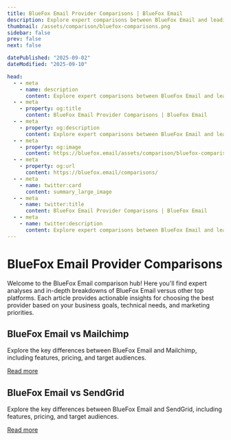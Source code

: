 ```yaml
---
title: BlueFox Email Provider Comparisons | BlueFox Email
description: Explore expert comparisons between BlueFox Email and leading email marketing platforms, covering design, infrastructure, pricing, and key features.
thumbnail: /assets/comparison/bluefox-comparisons.png
sidebar: false
prev: false
next: false

datePublished: "2025-09-02"
dateModified: "2025-09-10"

head:
  - - meta
    - name: description
      content: Explore expert comparisons between BlueFox Email and leading email marketing platforms, covering design, infrastructure, pricing, and key features.
  - - meta
    - property: og:title
      content: BlueFox Email Provider Comparisons | BlueFox Email
  - - meta
    - property: og:description
      content: Explore expert comparisons between BlueFox Email and leading email marketing platforms, covering design, infrastructure, pricing, and key features.
  - - meta
    - property: og:image
      content: https://bluefox.email/assets/comparison/bluefox-comparisons.png
  - - meta
    - property: og:url
      content: https://bluefox.email/comparisons/
  - - meta
    - name: twitter:card
      content: summary_large_image
  - - meta
    - name: twitter:title
      content: BlueFox Email Provider Comparisons | BlueFox Email
  - - meta
    - name: twitter:description
      content: Explore expert comparisons between BlueFox Email and leading email marketing platforms, covering design, infrastructure, pricing, and key features.
---
```


# BlueFox Email Provider Comparisons

Welcome to the BlueFox Email comparison hub! Here you'll find expert analyses and in-depth breakdowns of BlueFox Email versus other top platforms. Each article provides actionable insights for choosing the best provider based on your business goals, technical needs, and marketing priorities.

## BlueFox Email vs Mailchimp

Explore the key differences between BlueFox Email and Mailchimp, including features, pricing, and target audiences.

[Read more](./bluefox-vs-mailchimp)

## BlueFox Email vs SendGrid

Explore the key differences between BlueFox Email and SendGrid, including features, pricing, and target audiences.

[Read more](./bluefox-vs-sendgrid)

<style>
a[href^="/comparison/"] {
  color: #13B0EE;
  text-decoration: none;
}

a[href^="/comparison/"]:hover {
  text-decoration: underline;
  opacity: 0.9;
}
</style>
